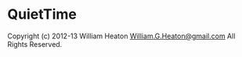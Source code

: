 QuietTime
=========

Copyright (c) 2012-13 William Heaton <William.G.Heaton@gmail.com> All Rights Reserved.
